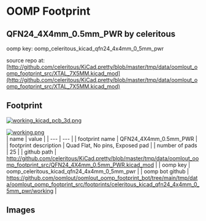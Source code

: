 # OOMP Footprint  
## QFN24_4X4mm_0.5mm_PWR  by celeritous  
  
oomp key: oomp_celeritous_kicad_qfn24_4x4mm_0_5mm_pwr  
  
source repo at: [http://github.com/celeritous/KiCad.pretty/blob/master/tmp/data/oomlout_oomp_footprint_src/XTAL_7X5MM.kicad_mod](http://github.com/celeritous/KiCad.pretty/blob/master/tmp/data/oomlout_oomp_footprint_src/XTAL_7X5MM.kicad_mod)  
## Footprint  
  
[![working_kicad_pcb_3d.png](working_kicad_pcb_3d_600.png)](working_kicad_pcb_3d.png)  
  
[![working.png](working_600.png)](working.png)  
| name | value | 
| --- | --- | 
| footprint name | QFN24_4X4mm_0.5mm_PWR | 
| footprint description | Quad Flat, No pins, Exposed pad | 
| number of pads | 25 | 
| github path | http://github.com/celeritous/KiCad.pretty/blob/master/tmp/data/oomlout_oomp_footprint_src/QFN24_4X4mm_0.5mm_PWR.kicad_mod | 
| oomp key | oomp_celeritous_kicad_qfn24_4x4mm_0_5mm_pwr | 
| oomp bot github | https://github.com/oomlout/oomlout_oomp_footprint_bot/tree/main/tmp/data/oomlout_oomp_footprint_src/footprints/celeritous_kicad_qfn24_4x4mm_0_5mm_pwr/working | 
## Images  
